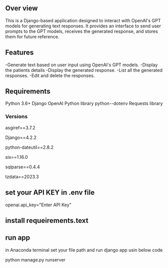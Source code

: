 


## Over view
This is a Django-based application designed to interact with OpenAI's GPT models for generating text responses. It provides an interface to send user prompts to the GPT models, receives the generated response, and stores them for future reference.

## Features
-Generate text based on user input using OpenAI's GPT models.
-Display the patients details
-Display the generated response.
-List all the generated responses.
-Edit and delete the responses.


## Requirements
Python 3.6+
Django
OpenAI Python library
python--dotenv
Requests library

### Versions
asgiref==3.7.2

Django==4.2.2

python-dateutil==2.8.2

six==1.16.0

sqlparse==0.4.4

tzdata==2023.3



## set your API KEY in .env file
openai.api_key="Enter API Key"

## install requeirements.text 


## run  app
in Anaconda terminal set your file path and run django app usin below code

python manage.py runserver






